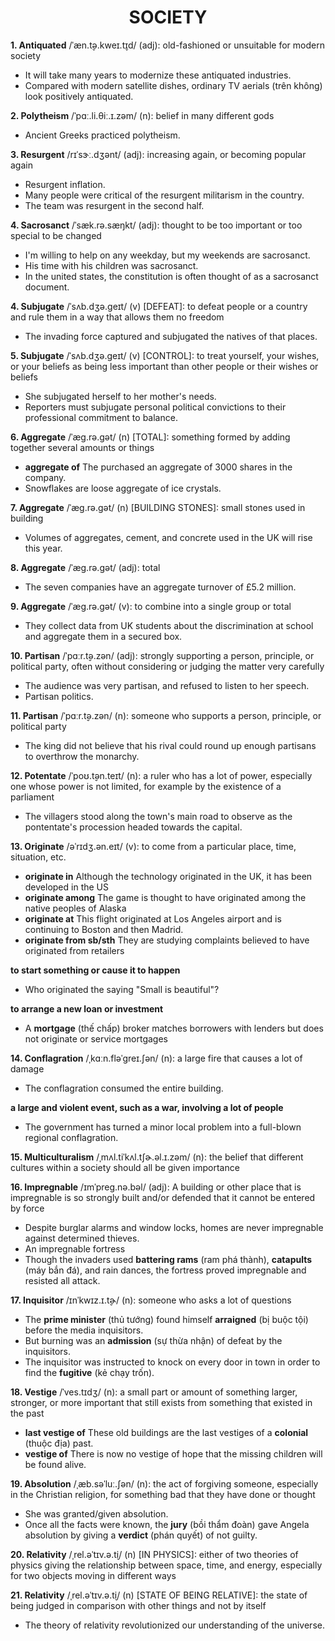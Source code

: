 <h1 align="center"><strong>SOCIETY</strong></h1>

**1. Antiquated** /ˈæn.t̬ə.kweɪ.t̬ɪd/ (adj): old-fashioned or unsuitable for modern society

- It will take many years to modernize these antiquated industries.
- Compared with modern satellite dishes, ordinary TV aerials (trên không) look positively antiquated.

**2. Polytheism** /ˈpɑː.li.θiː.ɪ.zəm/ (n): belief in many different gods
- Ancient Greeks practiced polytheism.

**3. Resurgent** /rɪˈsɝː.dʒənt/ (adj): increasing again, or becoming popular again

- Resurgent inflation.
- Many people were critical of the resurgent militarism in the country.
- The team was resurgent in the second half.

**4. Sacrosanct** /ˈsæk.rə.sæŋkt/ (adj): thought to be too important or too special to be changed

- I'm willing to help on any weekday, but my weekends are sacrosanct.
- His time with his children was sacrosanct.
- In the united states, the constitution is often thought of as a sacrosanct document.

**4. Subjugate**  /ˈsʌb.dʒə.ɡeɪt/ (v) [DEFEAT]: to defeat people or a country and rule them in a way that allows them no freedom
- The invading force captured and subjugated the natives of that places.

**5. Subjugate**  /ˈsʌb.dʒə.ɡeɪt/ (v) [CONTROL]: to treat yourself, your wishes, or your beliefs as being less important than other people or their wishes or beliefs

- She subjugated herself to her mother's needs.
- Reporters must subjugate personal political convictions to their professional commitment to balance.

**6. Aggregate** /ˈæɡ.rə.ɡət/ (n) [TOTAL]: something formed by adding together several amounts or things

- **aggregate of** The purchased an aggregate of 3000 shares in the company.
- Snowflakes are loose aggregate of ice crystals.

**7. Aggregate** /ˈæɡ.rə.ɡət/ (n) [BUILDING STONES]: small stones used in building

- Volumes of aggregates, cement, and concrete used in the UK will rise this year.

**8. Aggregate** /ˈæɡ.rə.ɡət/ (adj): total

- The seven companies have an aggregate turnover of £5.2 million.

**9. Aggregate** /ˈæɡ.rə.ɡət/ (v): to combine into a single group or total
- They collect data from UK students about the discrimination at school and aggregate them in a secured box.

**10. Partisan** /ˈpɑːr.t̬ə.zən/ (adj): strongly supporting a person, principle, or political party, often without considering or judging the matter very carefully
- The audience was very partisan, and refused to listen to her speech.
- Partisan politics.

**11. Partisan** /ˈpɑːr.t̬ə.zən/ (n): someone who supports a person, principle, or political party
- The king did not believe that his rival could round up enough partisans to overthrow the monarchy.

**12. Potentate** /ˈpoʊ.t̬ən.teɪt/ (n): a ruler who has a lot of power, especially one whose power is not limited, for example by the existence of a parliament
- The villagers stood along the town's main road to observe as the pontentate's procession headed towards the capital.

**13. Originate** /əˈrɪdʒ.ən.eɪt/ (v): to come from a particular place, time, situation, etc.
- **originate in** Although the technology originated in the UK, it has been developed in the US
- **originate among** The game is thought to have originated among the native peoples of Alaska
- **originate at** This flight originated at Los Angeles airport and is continuing to Boston and then Madrid.
- **originate from sb/sth** They are studying complaints believed to have originated from retailers

**to start something or cause it to happen**
- Who originated the saying "Small is beautiful"?

**to arrange a new loan or investment**
- A **mortgage** (thế chấp) broker matches borrowers with lenders but does not originate or service mortgages

**14. Conflagration** /ˌkɑːn.fləˈɡreɪ.ʃən/ (n): a large fire that causes a lot of damage
- The conflagration consumed the entire building.

**a large and violent event, such as a war, involving a lot of people**
- The government has turned a minor local problem into a full-blown regional conflagration.

**15. Multiculturalism** /ˌmʌl.tiˈkʌl.tʃɚ.əl.ɪ.zəm/ (n): the belief that different cultures within a society should all be given importance

**16. Impregnable** /ɪmˈpreɡ.nə.bəl/ (adj): A building or other place that is impregnable is so strongly built and/or defended that it cannot be entered by force
- Despite burglar alarms and window locks, homes are never impregnable against determined thieves.
- An impregnable fortress
- Though the invaders used **battering rams** (ram phá thành), **catapults** (máy bắn đá), and rain dances, the fortress proved impregnable and resisted all attack.

**17. Inquisitor** /ɪnˈkwɪz.ɪ.t̬ɚ/ (n): someone who asks a lot of questions
- The **prime minister** (thủ tướng) found himself **arraigned** (bị buộc tội) before the media inquisitors.
- But burning was an **admission** (sự thừa nhận) of defeat by the inquisitors.
- The inquisitor was instructed to knock on every door in town in order to find the **fugitive** (kẻ chạy trốn).

**18. Vestige** /ˈves.tɪdʒ/ (n): a small part or amount of something larger, stronger, or more important that still exists from something that existed in the past
- **last vestige of** These old buildings are the last vestiges of a **colonial** (thuộc địa) past.
- **vestige of** There is now no vestige of hope that the missing children will be found alive.

**19. Absolution** /ˌæb.səˈluː.ʃən/ (n): the act of forgiving someone, especially in the Christian religion, for something bad that they have done or thought
- She was granted/given absolution.
- Once all the facts were known, the **jury** (bồi thẩm đoàn) gave Angela absolution by giving a **verdict** (phán quyết) of not guilty.

**20. Relativity** /ˌrel.əˈtɪv.ə.t̬i/ (n) [IN PHYSICS]: either of two theories of physics giving the relationship between space, time, and energy, especially for two objects moving in different ways

**21. Relativity** /ˌrel.əˈtɪv.ə.t̬i/ (n) [STATE OF BEING RELATIVE]: the state of being judged in comparison with other things and not by itself
- The theory of relativity revolutionized our understanding of the universe.